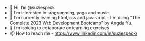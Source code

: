 - 👋 Hi, I’m @suziespeck
- 👀 I’m interested in programming, yoga and music
- 🌱 I’m currently learning html, css and javascript - I'm doing "The Complete 2023 Web Development Bootcamp" by Angela Yu.
- 💞️ I’m looking to collaborate on learning exercises
- 📫 How to reach me - https://www.linkedin.com/in/suziespeck/

<!---
suziespeck/suziespeck is a ✨ special ✨ repository because its `README.md` (this file) appears on your GitHub profile.
You can click the Preview link to take a look at your changes.
--->
